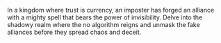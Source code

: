 In a kingdom where trust is currency, an imposter has forged an alliance with a mighty spell that bears the power of invisibility. Delve into the shadowy realm where the no algorithm reigns and unmask the fake alliances before they spread chaos and deceit.
